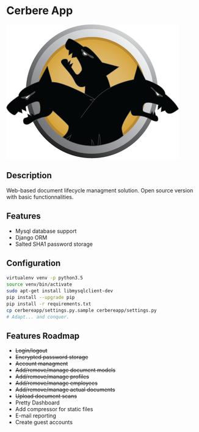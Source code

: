 # Cerbere App

![alt text](https://raw.githubusercontent.com/SM2G/cerbereapp/master/cerbereapp/static/cerbereapp/logo_v2.png "CerbereApp")

## Description

Web-based document lifecycle managment solution. Open source version with basic functionnalities.

## Features
+ Mysql database support
+ Django ORM
+ Salted SHA1 password storage

## Configuration

```bash
virtualenv venv -p python3.5
source venv/bin/activate
sudo apt-get install libmysqlclient-dev
pip install --upgrade pip
pip install -r requirements.txt
cp cerbereapp/settings.py.sample cerbereapp/settings.py
# Adapt... and conquer.
```

## Features Roadmap
+ ~~Login/logout~~
+ ~~Encrypted password storage~~
+ ~~Account managment~~
+ ~~Add/remove/manage document models~~
+ ~~Add/remove/manage profiles~~
+ ~~Add/remove/manage employees~~
+ ~~Add/remove/manage actual documents~~
+ ~~Upload document scans~~
+ Pretty Dashboard
+ Add compressor for static files
+ E-mail reporting
+ Create guest accounts
